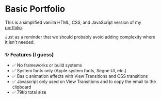 # Basic Portfolio

This is a simplified vanilla HTML, CSS, and JavaScript version of my [portfolio](https://pdrmenezes.com).

Just as a reminder that we should probably avoid adding complexity where it isn't needed.

### ✨ Features (I guess)

- ✅ No frameworks or build systems
- ✅ System fonts only (Apple system fonts, Segoe UI, etc.)
- ✅ Basic animation effects with View Transitions and CSS transitions
- ✅ Javascript only used on View Transitions and to copy the email to the clipboard
- ✅ 79kb total size
